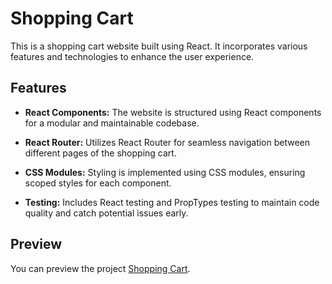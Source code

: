 # Shopping Cart

This is a shopping cart website built using React. It incorporates various features and technologies to enhance the user experience.

## Features

- **React Components:** The website is structured using React components for a modular and maintainable codebase.

- **React Router:** Utilizes React Router for seamless navigation between different pages of the shopping cart.

- **CSS Modules:** Styling is implemented using CSS modules, ensuring scoped styles for each component.

- **Testing:** Includes React testing and PropTypes testing to maintain code quality and catch potential issues early.

## Preview

You can preview the project [Shopping Cart](https://shopping-cart-theta-ashen.vercel.app/).
